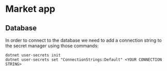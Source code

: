 # Market app

## Database
In order to connect to the database we need to add a connection string to the secret manager using those commands:
```shell
dotnet user-secrets init
dotnet user-secrets set "ConnectionStrings:Default" <YOUR CONNECTION STRING>
```